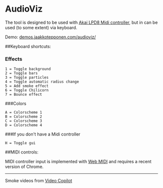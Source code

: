 # AudioViz

The tool is designed to be used with [Akai LPD8 Midi controller](http://www.akaipro.com/product/lpd8), but in can be used (to some extent) via keyboard.

Demo:
[demos.jaakkotepponen.com/audioviz/](http://demos.jaakkotepponen.com/audioviz/)

##Keyboard shortcuts:

### Effects
```
1 = Toggle background
2 = Toggle bars
3 = Toggle particles
4 = Toggle automatic radius change
5 = Add smoke effect
6 = Toggle Chilicorn
7 = Bounce effect
```

###Colors
```
A = Colorscheme 1
B = Colorscheme 2
C = Colorscheme 3
D = Colorscheme 4
```

###If you don't have a Midi controller
```
H = Toggle gui 
```

##MIDI controls:

MIDI controller input is implemented with [Web MIDI](https://webaudio.github.io/web-midi-api/) and requires a recent version of Chrome.

---

Smoke videos from [Video Copilot](http://www.videocopilot.net/blog/2011/12/new-tutorial-and-free-stock-footage/)

